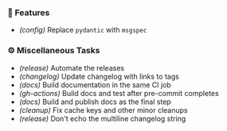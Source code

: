 ### 🚀 Features

- *(config)* Replace `pydantic` with `msgspec`

### ⚙️ Miscellaneous Tasks

- *(release)* Automate the releases
- *(changelog)* Update changelog with links to tags
- *(docs)* Build documentation in the same CI job
- *(gh-actions)* Build docs and test after pre-commit completes
- *(docs)* Build and publish docs as the final step
- *(cleanup)* Fix cache keys and other minor cleanups
- *(release)* Don't echo the multiline changelog string

